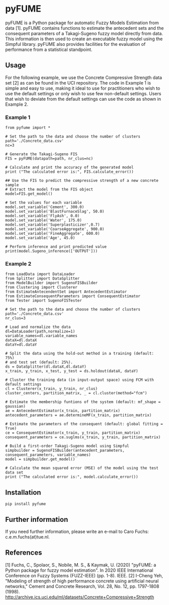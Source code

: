 # pyFUME

pyFUME is a Python package for automatic Fuzzy Models Estimation from data [1].
pyFUME contains functions to estimate the antecedent sets and the consequent parameters of a Takagi-Sugeno fuzzy model directly from data. This information is then used to create an executable fuzzy model using the Simpful library.
pyFUME also provides facilities for the evaluation of performance from a statistical standpoint.

## Usage
For the following example, we use the Concrete Compressive Strength data set [2] as can be found in the UCI repository.
The  code  in  Example 1  is  simple  and  easy  to  use,  making it  ideal  to  use  for  practitioners  who  wish  to  use  the  default settings or only wish to use few non-default settings. 
Users that wish to deviate from  the  default  settings  can  use  the code  as shown  in  Example 2.

### Example 1
```
from pyfume import *

# Set the path to the data and choose the number of clusters
path='./Concrete_data.csv'
nc=3

# Generate the Takagi-Sugeno FIS
FIS = pyFUME(datapath=path, nr_clus=nc)

# Calculate and print the accuracy of the generated model
print ("The calculated error is:", FIS.calculate_error())

## Use the FIS to predict the compressive strength of a new concrete sample
# Extract the model from the FIS object
model=FIS.get_model()

# Set the values for each variable
model.set_variable('Cement', 300.0)
model.set_variable('BlastFurnaceSlag', 50.0)
model.set_variable('FlyAsh', 0.0)
model.set_variable('Water', 175.0)
model.set_variable('Superplasticizer',0.7)
model.set_variable('CoarseAggregate', 900.0)
model.set_variable('FineAggregate', 600.0)
model.set_variable('Age', 45.0)

# Perform inference and print predicted value
print(model.Sugeno_inference(['OUTPUT']))
```

### Example 2

```
from LoadData import DataLoader
from Splitter import DataSplitter
from ModelBuilder import SugenoFISBuilder
from Clustering import Clusterer
from EstimateAntecendentSet import AntecedentEstimator
from EstimateConsequentParameters import ConsequentEstimator
from Tester import SugenoFISTester

# Set the path to the data and choose the number of clusters
path='./Concrete_data.csv'
nr_clus=3

# Load and normalize the data
dl=DataLoader(path,normalize=1)
variable_names=dl.variable_names 
dataX=dl.dataX
dataY=dl.dataY

# Split the data using the hold-out method in a training (default: 75%) 
# and test set (default: 25%).
ds = DataSplitter(dl.dataX,dl.dataY)
x_train, y_train, x_test, y_test = ds.holdout(dataX, dataY)
        
# Cluster the training data (in input-output space) using FCM with default settings
cl = Clusterer(x_train, y_train, nr_clus)
cluster_centers, partition_matrix, _ = cl.cluster(method="fcm")
     
# Estimate the membership funtions of the system (default: mf_shape = gaussian)
ae = AntecedentEstimator(x_train, partition_matrix)
antecedent_parameters = ae.determineMF(x_train, partition_matrix)
        
# Estimate the parameters of the consequent (default: global fitting = True)
ce = ConsequentEstimator(x_train, y_train, partition_matrix)
consequent_parameters = ce.suglms(x_train, y_train, partition_matrix)
        
# Build a first-order Takagi-Sugeno model using Simpful
simpbuilder = SugenoFISBuilder(antecedent_parameters, consequent_parameters, variable_names)
model = simpbuilder.get_model()
        
# Calculate the mean squared error (MSE) of the model using the test data set
print ("The calculated error is:", model.calculate_error())
```

## Installation

`pip install pyfume`


## Further information
If you need further information, please write an e-mail to Caro Fuchs: c.e.m.fuchs(at)tue.nl.


## References
[1] Fuchs, C., Spolaor, S., Nobile, M. S., & Kaymak, U. (2020) "pyFUME: a Python package for fuzzy model estimation". In 2020 IEEE International Conference on Fuzzy Systems (FUZZ-IEEE) (pp. 1-8). IEEE.
[2] I-Cheng Yeh, "Modeling of strength of high performance concrete using artificial neural networks," Cement and Concrete Research, Vol. 28, No. 12, pp. 1797-1808 (1998). http://archive.ics.uci.edu/ml/datasets/Concrete+Compressive+Strength


